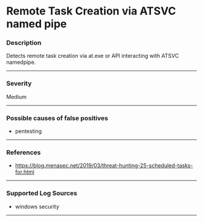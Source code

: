 # Remote Task Creation via ATSVC named pipe
### Description

Detects remote task creation via at.exe or API interacting with ATSVC namedpipe.

-------------------
### Severity

Medium

-------------------
<!---
### Detailed Information

- Why is this alert triggered?
- What are the typical causes that generate this alert? (e.g. port scans, unusual file access activity, etc...)
- Which corroborating information should be looked up?
- Any supporting queries to get more information?
- Any supporting visualizations to get more information?

-------------------
--->
### Possible causes of false positives

- pentesting

-------------------
### References

- https://blog.menasec.net/2019/03/threat-hunting-25-scheduled-tasks-for.html

-------------------
### Supported Log Sources

- windows security

-------------------
